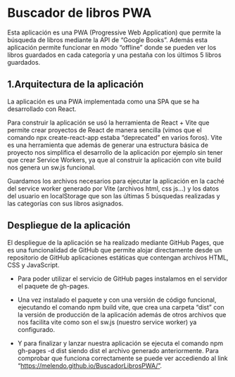 # Buscador de libros PWA
Esta aplicación es una PWA (Progressive Web Application) que permite la búsqueda de libros mediante la API de “Google Books”. Además esta aplicación permite funcionar en modo “offline” donde se pueden ver los libros guardados en cada categoría y una pestaña con los últimos 5 libros guardados.
## 1.Arquitectura de la aplicación
La aplicación es una PWA implementada como una SPA que se ha desarrollado con React. 

Para construir la aplicación se usó la herramienta de React + Vite que permite crear proyectos de React de manera sencilla (vimos que el comando npx create-react-app estaba “deprecated” en varios foros). Vite es una herramienta que además de generar una estructura básica de proyecto nos simplifica el desarrollo de la aplicación por ejemplo sin tener que crear Service Workers, ya que al construir la aplicación con vite build nos genera un sw.js funcional.

Guardamos los archivos necesarios para ejecutar la aplicación en la caché del service worker generado por Vite (archivos html, css js…) y los datos del usuario en localStorage que son las últimas 5 búsquedas realizadas y las categorías con sus libros asignados.
## Despliegue de la aplicación
El despliegue de la aplicación se ha realizado mediante GitHub Pages, que es una funcionalidad de GitHub que permite alojar directamente desde un repositorio de GitHub aplicaciones estáticas que contengan archivos HTML, CSS y JavaScript. 

- Para poder utilizar el servicio de GitHub pages instalamos en el servidor el paquete de gh-pages. 

- Una vez instalado el paquete y con una versión de código funcional, ejecutando el comando npm build vite, que crea una carpeta “dist” con la versión de producción de la aplicación además de otros archivos que nos facilita vite como son el sw.js (nuestro service worker) ya configurado. 

- Y para finalizar y lanzar nuestra aplicación se ejecuta el comando npm gh-pages -d dist siendo dist el archivo generado anteriormente. Para comprobar que funciona correctamente se puede ver accediendo al link  “https://melendo.github.io/BuscadorLibrosPWA/”.
